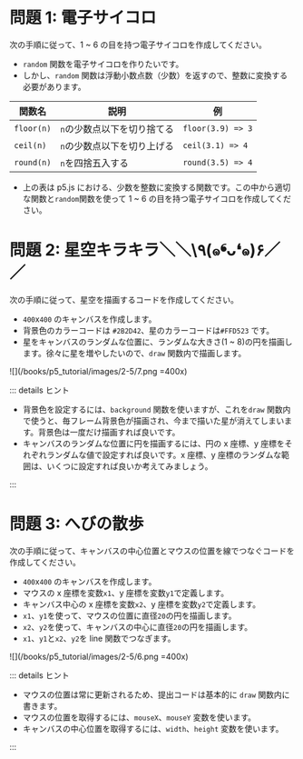 # 問題 1: 電子サイコロ

次の手順に従って、1 ~ 6 の目を持つ電子サイコロを作成してください。

-   `random` 関数を電子サイコロを作りたいです。
-   しかし、`random` 関数は浮動小数点数（少数）を返すので、整数に変換する必要があります。

| 関数名     | 説明                        | 例                |
| ---------- | --------------------------- | ----------------- |
| `floor(n)` | `n`の少数点以下を切り捨てる | `floor(3.9) => 3` |
| `ceil(n)`  | `n`の少数点以下を切り上げる | `ceil(3.1) => 4`  |
| `round(n)` | `n`を四捨五入する           | `round(3.5) => 4` |

-   上の表は p5.js における、少数を整数に変換する関数です。この中から適切な関数と`random`関数を使って 1 ~ 6 の目を持つ電子サイコロを作成してください。

# 問題 2: 星空キラキラ＼＼\٩(๑❛ᴗ❛๑)۶／／

次の手順に従って、星空を描画するコードを作成してください。

-   `400`x`400` のキャンバスを作成します。
-   背景色のカラーコードは `#2B2D42`、星のカラーコードは`#FFD523` です。
-   星をキャンバスのランダムな位置に、ランダムな大きさ(1 ~ 8)の円を描画します。徐々に星を増やしたいので、`draw` 関数内で描画します。

![](/books/p5_tutorial/images/2-5/7.png =400x)

::: details ヒント

-   背景色を設定するには、`background` 関数を使いますが、これを`draw` 関数内で使うと、毎フレーム背景色が描画され、今まで描いた星が消えてしまいます。背景色は一度だけ描画すれば良いです。
-   キャンバスのランダムな位置に円を描画するには、円の x 座標、y 座標をそれぞれランダムな値で設定すれば良いです。x 座標、y 座標のランダムな範囲は、いくつに設定すれば良いか考えてみましょう。

:::

# 問題 3: へびの散歩

次の手順に従って、キャンバスの中心位置とマウスの位置を線でつなぐコードを作成してください。

-   `400`x`400` のキャンバスを作成します。
-   マウスの x 座標を変数`x1`、y 座標を変数`y1`で定義します。
-   キャンバス中心の x 座標を変数`x2`、y 座標を変数`y2`で定義します。
-   `x1`、`y1`を使って、マウスの位置に直径`20`の円を描画します。
-   `x2`、`y2`を使って、キャンバスの中心に直径`20`の円を描画します。
-   `x1`、`y1`と`x2`、`y2`を line 関数でつなぎます。

![](/books/p5_tutorial/images/2-5/6.png =400x)

::: details ヒント

-   マウスの位置は常に更新されるため、提出コードは基本的に `draw` 関数内に書きます。
-   マウスの位置を取得するには、`mouseX`、`mouseY` 変数を使います。
-   キャンバスの中心位置を取得するには、`width`、`height` 変数を使います。

:::

